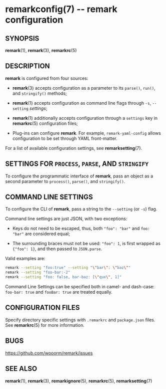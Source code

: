 # remarkconfig(7) -- remark configuration

## SYNOPSIS

**remark**(1), **remark**(3), **remarkrc**(5)

## DESCRIPTION

**remark** is configured from four sources:

*   **remark**(3) accepts configuration as a parameter to its `parse()`,
    `run()`, and `stringify()` methods;

*   **remark**(1) accepts configuration as command line flags through
    `-s`, `--setting` _settings_;

*   **remark**(1) additionally accepts configuration through a `settings`
    key in **remarkrc**(5) configuration files;

*   Plug-ins can configure **remark**. For example, `remark-yaml-config`
    allows configuration to be set through YAML front-matter.

For a list of available configuration settings, see **remarksetting**(7).

## SETTINGS FOR `PROCESS`, `PARSE`, AND `STRINGIFY`

To configure the programmatic interface of **remark**, pass an object as a
second parameter to `process()`, `parse()`, and `stringify()`.

## COMMAND LINE SETTINGS

To configure the CLI of **remark**, pass a string to the `--setting`
(or `-s`) flag.

Command line settings are just JSON, with two exceptions:

*   Keys do not need to be escaped, thus, both `"foo": "bar"` and
    `foo: "bar"` are considered equal;

*   The surrounding braces must not be used: `"foo": 1`, is first
    wrapped as `{"foo": 1}`, and then passed to `JSON.parse`.

Valid examples are:

```bash
remark --setting "foo:true" --setting "\"bar\": \"baz\""
remark --setting "foo-bar:-2"
remark --setting "foo: false, bar-baz: [\"qux\", 1]"
```

Command Line Settings can be specified both in camel- and dash-case:
`foo-bar: true` and `fooBar: true` are treated equally.

## CONFIGURATION FILES

Specify directory specific settings with `.remarkrc` and `package.json`
files.  See **remarkrc**(5) for more information.

## BUGS

<https://github.com/wooorm/remark/issues>

## SEE ALSO

**remark**(1), **remark**(3), **remarkignore**(5), **remarkrc**(5),
**remarksetting**(7)
